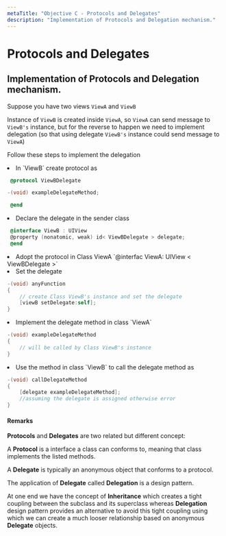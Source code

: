 ```yaml
---
metaTitle: "Objective C - Protocols and Delegates"
description: "Implementation of Protocols and Delegation mechanism."
---
```


# Protocols and Delegates



## Implementation of Protocols and Delegation mechanism.


Suppose you have two views `ViewA` and `ViewB`

Instance of `ViewB` is created inside `ViewA`, so `ViewA` can send message to `ViewB's` instance, but for the reverse to happen we need to implement delegation (so that using delegate `ViewB's` instance could send message to `ViewA`)

Follow these steps to implement the delegation

<li>
In `ViewB` create protocol as

```objectivec
 @protocol ViewBDelegate 

-(void) exampleDelegateMethod;

 @end

```


</li>
<li>
Declare the delegate in the sender class

```objectivec
 @interface ViewB : UIView
 @property (nonatomic, weak) id< ViewBDelegate > delegate;
 @end

```


</li>
<li>
Adopt the protocol in Class ViewA
`@interfac ViewA: UIView < ViewBDelegate >`
</li>
<li>
Set the delegate

```objectivec
-(void) anyFunction   
{
    // create Class ViewB's instance and set the delegate
    [viewB setDelegate:self];
}

```


</li>
<li>
Implement the delegate method in class `ViewA`

```objectivec
-(void) exampleDelegateMethod
{
    // will be called by Class ViewB's instance
}

```


</li>
<li>
Use the method in class `ViewB` to call the delegate method as

```objectivec
-(void) callDelegateMethod
{
    [delegate exampleDelegateMethod];
    //assuming the delegate is assigned otherwise error
}

```


</li>



#### Remarks


**Protocols** and **Delegates** are two related but different concept:

A **Protocol** is a interface a class can conforms to, meaning that class implements the listed methods.

A **Delegate** is typically an anonymous object that conforms to a protocol.

The application of **Delegate** called **Delegation** is a design pattern.

At one end we have the concept of **Inheritance** which creates a tight coupling between the subclass and its superclass whereas **Delegation** design pattern provides an alternative to avoid this tight coupling using which we can create a much looser relationship based on anonymous **Delegate** objects.

